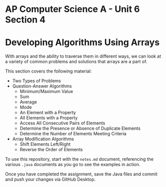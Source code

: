 # AP Computer Science A - Unit 6 Section 4

# Developing Algorithms Using Arrays

With arrays and the ability to traverse them in different ways, we can look at a variety of common problems and solutions that arrays are a part of.

This section covers the following material:

- Two Types of Problems
- Question-Answer Algorithms
    - Minimum/Maximum Value
    - Sum
    - Average
    - Mode
    - An Element with a Property
    - All Elements with a Property
    - Access All Consecutive Pairs of Elements
    - Determine the Presence or Absence of Duplicate Elements
    - Determine the Number of Elements Meeting Criteria
- Array Modification Algorithms
    - Shift Elements Left/Right
    - Reverse the Order of Elements

To use this repository, start with the `notes.md` document, referencing the various `.java` documents as you go to see the examples in action.

Once you have completed the assignment, save the Java files and commit and push your changes via GitHub Desktop.

